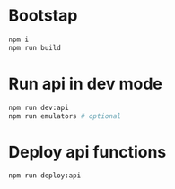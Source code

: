 # Bootstap

```sh
npm i
npm run build
```

# Run api in dev mode

```sh
npm run dev:api
npm run emulators # optional
```

# Deploy api functions

```sh
npm run deploy:api
```
